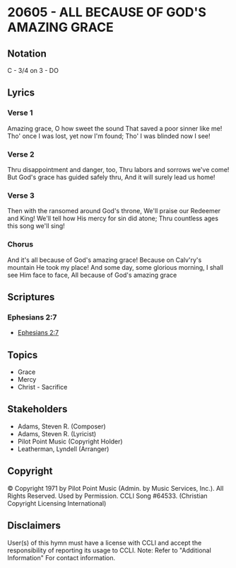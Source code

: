 # 20605 - ALL BECAUSE OF GOD'S AMAZING GRACE

## Notation

C - 3/4 on 3 - DO

## Lyrics

### Verse 1

Amazing grace, O how sweet the sound That saved a poor sinner like me! Tho' once I was lost, yet now I'm found; Tho' I was blinded now I see!

### Verse 2

Thru disappointment and danger, too, Thru labors and sorrows we've come! But God's grace has guided safely thru, And it will surely lead us home!

### Verse 3

Then with the ransomed around God's throne, We'll praise our Redeemer and King! We'll tell how His mercy for sin did atone; Thru countless ages this song we'll sing!

### Chorus

And it's all because of God's amazing grace!  Because on Calv'ry's mountain He took my place! And some day, some glorious morning, I shall see Him face to face, All because of God's amazing grace


## Scriptures

### Ephesians 2:7

- [Ephesians 2:7](https://www.biblegateway.com/passage/?search=Ephesians%202%3A7)


## Topics

- Grace
- Mercy
- Christ - Sacrifice

## Stakeholders

- Adams, Steven R. (Composer)
- Adams, Steven R. (Lyricist)
- Pilot Point Music (Copyright Holder)
- Leatherman, Lyndell (Arranger)

## Copyright

© Copyright 1971 by Pilot Point Music (Admin. by Music Services, Inc.). All Rights Reserved. Used by Permission. CCLI Song #64533.
(Christian Copyright Licensing International)

## Disclaimers

User(s) of this hymn must have a license with CCLI and accept the responsibility of reporting its usage to CCLI.
Note: Refer to "Additional Information" For contact information.

